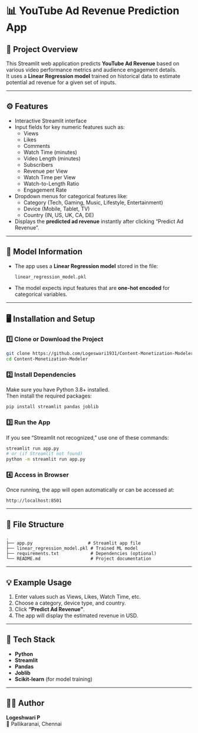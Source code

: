 # 📊 YouTube Ad Revenue Prediction App

## 📝 Project Overview
This Streamlit web application predicts **YouTube Ad Revenue** based on various video performance metrics and audience engagement details.  
It uses a **Linear Regression model** trained on historical data to estimate potential ad revenue for a given set of inputs.

---

## ⚙️ Features
- Interactive Streamlit interface  
- Input fields for key numeric features such as:
  - Views  
  - Likes  
  - Comments  
  - Watch Time (minutes)  
  - Video Length (minutes)  
  - Subscribers  
  - Revenue per View  
  - Watch Time per View  
  - Watch-to-Length Ratio  
  - Engagement Rate  
- Dropdown menus for categorical features like:
  - Category (Tech, Gaming, Music, Lifestyle, Entertainment)  
  - Device (Mobile, Tablet, TV)  
  - Country (IN, US, UK, CA, DE)  
- Displays the **predicted ad revenue** instantly after clicking “Predict Ad Revenue”.

---

## 🧠 Model Information
- The app uses a **Linear Regression model** stored in the file:
  ```
  linear_regression_model.pkl
  ```
- The model expects input features that are **one-hot encoded** for categorical variables.

---

## 🖥️ Installation and Setup

### 1️⃣ Clone or Download the Project
```bash
git clone https://github.com/Logeswari1931/Content-Monetization-Modeler.git
cd Content-Monetization-Modeler
```

### 2️⃣ Install Dependencies
Make sure you have Python 3.8+ installed.  
Then install the required packages:
```bash
pip install streamlit pandas joblib
```

### 3️⃣ Run the App
If you see “Streamlit not recognized,” use one of these commands:
```bash
streamlit run app.py
# or (if Streamlit not found)
python -m streamlit run app.py
```

### 4️⃣ Access in Browser
Once running, the app will open automatically or can be accessed at:
```
http://localhost:8501
```

---

## 🧩 File Structure
```
.
├── app.py                     # Streamlit app file
├── linear_regression_model.pkl # Trained ML model
├── requirements.txt            # Dependencies (optional)
└── README.md                   # Project documentation
```

---

## 💡 Example Usage
1. Enter values such as Views, Likes, Watch Time, etc.  
2. Choose a category, device type, and country.  
3. Click **“Predict Ad Revenue”**.  
4. The app will display the estimated revenue in USD.

---

## 🧰 Tech Stack
- **Python**
- **Streamlit**
- **Pandas**
- **Joblib**
- **Scikit-learn** (for model training)

---

## 👩‍💻 Author
**Logeshwari P**  
📍 Pallikaranai, Chennai
